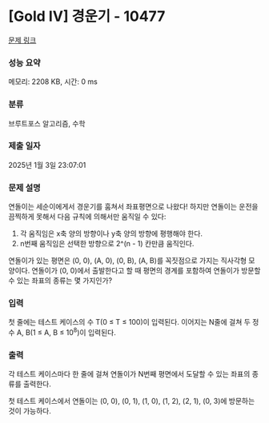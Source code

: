 # [Gold IV] 경운기 - 10477 

[문제 링크](https://www.acmicpc.net/problem/10477) 

### 성능 요약

메모리: 2208 KB, 시간: 0 ms

### 분류

브루트포스 알고리즘, 수학

### 제출 일자

2025년 1월 3일 23:07:01

### 문제 설명

<p>연돌이는 세순이에게서 경운기를 훔쳐서 좌표평면으로 나왔다! 하지만 연돌이는 운전을 끔찍하게 못해서 다음 규칙에 의해서만 움직일 수 있다:</p>

<ol>
	<li>각 움직임은 x축 양의 방향이나 y축 양의 방향에 평행해야 한다.</li>
	<li>n번째 움직임은 선택한 방향으로 2^(n - 1) 칸만큼 움직인다.</li>
</ol>

<p>연돌이가 있는 평면은 (0, 0), (A, 0), (0, B), (A, B)를 꼭짓점으로 가지는 직사각형 모양이다. 연돌이가 (0, 0)에서 출발한다고 할 때 평면의 경계를 포함하여 연돌이가 방문할 수 있는 좌표의 종류는 몇 가지인가?</p>

### 입력 

 <p>첫 줄에는 테스트 케이스의 수 T(0 ≤ T ≤ 100)이 입력된다. 이어지는 N줄에 걸쳐 두 정수 A, B(1 ≤ A, B ≤ 10<sup>8</sup>)이 입력된다.</p>

### 출력 

 <p>각 테스트 케이스마다 한 줄에 걸쳐 연돌이가 N번째 평면에서 도달할 수 있는 좌표의 종류를 출력한다.</p>

<p>첫 테스트 케이스에서 연돌이는 (0, 0), (0, 1), (1, 0), (1, 2), (2, 1), (0, 3)에 방문하는 것이 가능하다.</p>


